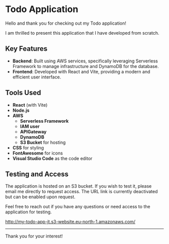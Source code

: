 # Todo Application

Hello and thank you for checking out my Todo application!

I am thrilled to present this application that I have developed from scratch.

## Key Features

- **Backend**: Built using AWS services, specifically leveraging Serverless Framework to manage infrastructure and DynamoDB for the database.
- **Frontend**: Developed with React and Vite, providing a modern and efficient user interface.

## Tools Used

- **React** (with Vite)
- **Node.js**
- **AWS**
  - **Serverless Framework**
  - **IAM user**
  - **APIGateway**
  - **DynamoDB**
  - **S3 Bucket** for hosting
- **CSS** for styling
- **FontAwesome** for icons
- **Visual Studio Code** as the code editor

## Testing and Access

The application is hosted on an S3 bucket. If you wish to test it, please email me directly to request access. The URL link is currently deactivated but can be enabled upon request.

Feel free to reach out if you have any questions or need access to the application for testing.

http://my-todo-app-jt.s3-website.eu-north-1.amazonaws.com/

---

Thank you for your interest!
